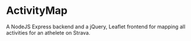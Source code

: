 # ActivityMap
  
A NodeJS Express backend and a jQuery, Leaflet frontend for mapping all activities for an athelete on Strava.
  
